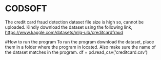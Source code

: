 # CODSOFT
The credit card fraud detection dataset file size is high so, cannot be uploaded.
Kindly download the dataset using the following link,
https://www.kaggle.com/datasets/mlg-ulb/creditcardfraud

#How to run the program
To run the program download the dataset, place them in a folder where the program in located.
Also make sure the name of the dataset matches in the program.
df = pd.read_csv('creditcard.csv')
